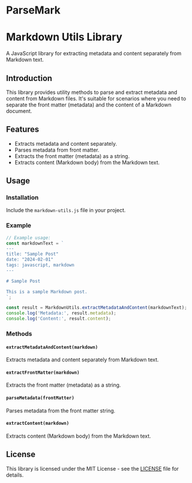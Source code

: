 # ParseMark

# Markdown Utils Library

A JavaScript library for extracting metadata and content separately from Markdown text.

## Introduction

This library provides utility methods to parse and extract metadata and content from Markdown files. It's suitable for scenarios where you need to separate the front matter (metadata) and the content of a Markdown document.

## Features

- Extracts metadata and content separately.
- Parses metadata from front matter.
- Extracts the front matter (metadata) as a string.
- Extracts content (Markdown body) from the Markdown text.

## Usage

### Installation

Include the `markdown-utils.js` file in your project.

### Example

```javascript
// Example usage:
const markdownText = `
---
title: "Sample Post"
date: "2024-02-01"
tags: javascript, markdown
---

# Sample Post

This is a sample Markdown post.
`;

const result = MarkdownUtils.extractMetadataAndContent(markdownText);
console.log('Metadata:', result.metadata);
console.log('Content:', result.content);
```

### Methods

#### `extractMetadataAndContent(markdown)`

Extracts metadata and content separately from Markdown text.

#### `extractFrontMatter(markdown)`

Extracts the front matter (metadata) as a string.

#### `parseMetadata(frontMatter)`

Parses metadata from the front matter string.

#### `extractContent(markdown)`

Extracts content (Markdown body) from the Markdown text.

## License

This library is licensed under the MIT License - see the [LICENSE](LICENSE) file for details.
